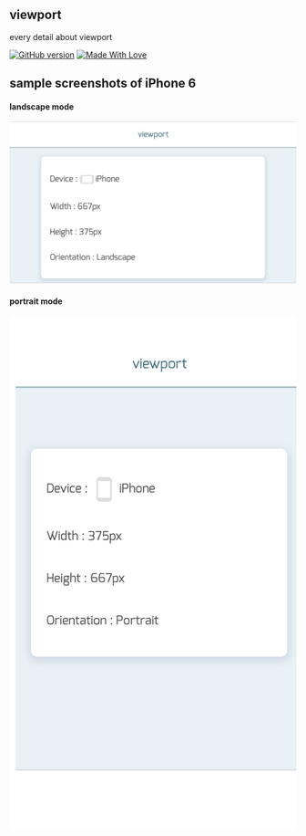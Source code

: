 ## viewport

every detail about viewport


[![GitHub version](https://badge.fury.io/gh/chetanraj%2Fviewport.svg)](https://badge.fury.io/gh/chetanraj%2Fviewport) [![Made With Love](https://img.shields.io/badge/Made%20With-Love-orange.svg)](https://github.com/chetanraj/viewport)


## sample screenshots of iPhone 6

#### landscape mode

![Alt text](images/landscape.png)

#### portrait mode

![Alt text](images/portrait.png)
